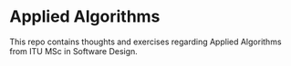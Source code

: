 # Applied Algorithms

This repo contains thoughts and exercises regarding Applied Algorithms from ITU MSc in Software Design.